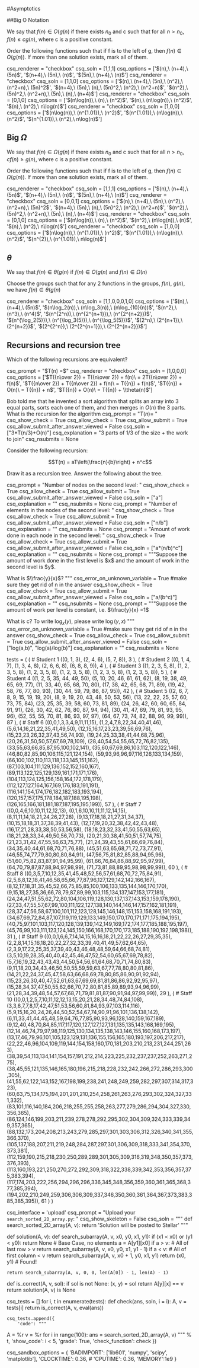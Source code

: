 #Asymptotics

##Big O Notation

We say that $f(n) \in O(g(n)$ if there exists $n_0$ and c such that for all $n>n_0$, $f(n) \le cg(n)$, where c is a positive constant.

Order the following functions such that if f is to the left of g, then $f(n) \in O(g(n))$. If more than one solution exists, mark all of them.

<question multiplechoice>
csq_renderer = "checkbox"
csq_soln = [1,1,1]
csq_options =  ['$(n),\ (n+4),\ (5n)$',
 '$(n+4),\ (5n),\ (n)$',
 '$(5n),\ (n+4),\ (n)$']
</question>

<question multiplechoice>
csq_renderer = "checkbox"
csq_soln = [1,1,0]
csq_options =  ['$(n),\ (n+4),\ (5n),\ (n^2),\ (n^2+n),\ (5n)^2$',
 '$(n+4),\ (5n),\ (n),\ (5n)^2,\ (n^2),\ (n^2+n)$',
 '$(n^2),\ (5n)^2,\ (n^2+n),\ (5n),\ (n),\ (n+4)$']
</question>


<question multiplechoice>
csq_renderer = "checkbox"
csq_soln = [0,1,0]
csq_options =  ['$(n\log(n)),\ (n),\ (n^2)$',
 '$(n),\ (n\log(n)),\ (n^2)$',
 '$(n),\ (n^2),\ n\log(n)$']
</question>

<question multiplechoice>
csq_renderer = "checkbox"
csq_soln = [1,0,0]
csq_options =  ['$(n\log(n)),\ (n^{1.01}),\ (n^2)$',
 '$(n^{1.01}),\ (n\log(n)),\ (n^2)$',
 '$(n^{1.01}),\ (n^2),\ n\log(n)$']
</question>

## Big $\Omega$

We say that $f(n) \in \Omega(g(n)$ if there exists $n_0$ and c such that for all $n>n_0$, $cf(n) \ge g(n)$, where c is a positive constant.

Order the following functions such that if f is to the left of g, then $f(n) \in \Omega(g(n))$. If more than one solution exists, mark all of them.

<question multiplechoice>
csq_renderer = "checkbox"
csq_soln = [1,1,1]
csq_options =  ['$(n),\ (n+4),\ (5n)$',
 '$(n+4),\ (5n),\ (n)$',
 '$(5n),\ (n+4),\ (n)$']
</question>

<question multiplechoice>
csq_renderer = "checkbox"
csq_soln = [0,0,1]
csq_options =  ['$(n),\ (n+4),\ (5n),\ (n^2),\ (n^2+n),\ (5n)^2$',
 '$(n+4),\ (5n),\ (n),\ (5n)^2,\ (n^2),\ (n^2+n)$',
 '$(n^2),\ (5n)^2,\ (n^2+n),\ (5n),\ (n),\ (n+4)$']
</question>


<question multiplechoice>
csq_renderer = "checkbox"
csq_soln = [0,1,0]
csq_options =  ['$(n\log(n)),\ (n),\ (n^2)$',
 '$(n^2),\ (n\log(n)),\ (n)$',
 '$(n),\ (n^2),\ n\log(n)$']
</question>

<question multiplechoice>
csq_renderer = "checkbox"
csq_soln = [1,0,0]
csq_options =  ['$(n\log(n)),\ (n^{1.01}),\ (n^2)$',
 '$(n^{1.01}),\ (n\log(n)),\ (n^2)$',
 '$(n^{2}),\ (n^{1.01}),\ n\log(n)$']
</question>


## $\theta$

We say that $f(n) \in \theta(g(n)$ if $f(n) \in O(g(n)$ and $f(n) \in \Omega(n)$

Choose the groups such that for any 2 functions in the groups, $f(n)$, $g(n)$, we have $f(n) \in \theta(g(n)$

<question multiplechoice>
csq_renderer = "checkbox"
csq_soln = [1,1,0,0,0,1,0]
csq_options =  ['$(n),\ (n+4),\ (5n)$',
 '$(n\log_2(n)),\ (n\log_3(n)),\ (n\log_{10}(n))$',
 '$(n^2),\ (n^3),\ (n^4)$',
'$(n^{2^n}),\ (n^{2^{n+1}}),\ (n^{2^{n+2}})$',
'$(n^{\log_2(5)}),\ (n^{\log_3(5)}),\ (n^{\log_5(5)})$',
'$(2^n),\ (2^{n+1}),\ (2^{n+2})$',
'$(2^{2^n}),\ (2^{2^{n+1}}),\ (2^{2^{n+2}})$']
</question>

## Recursions and recursion tree


Which of the following recursions are equivalent?

<question multiplechoice>
csq_prompt = "$T(n) =$"
csq_renderer = "checkbox"
csq_soln = [1,0,0,0]
csq_options =  ['$T({n\over 2}) + T({n\over 2}) + f(n)\ = 2T({n\over 2}) + f(n)$',
'$T({n\over 2}) + T({n\over 2}) + f(n)\ = T({n}) + f(n)$',
'$T({n}) + O(n)\ = T({n}) + n$',
'$T({n}) + O(n)\ = T({n}) + \\theta(n)$']
</question>






Bob told me that he invented a sort algorithm that splits an array into 3 equal parts, sorts each one of them, and then merges in $O(n)$ the 3 parts.
What is the recursion for the algorithm 
<question expression>
csq_prompt = "$T(n)=$ "
csq_show_check = True
csq_allow_check = True
csq_allow_submit = True
csq_allow_submit_after_answer_viewed = False
csq_soln = ["3*T(n/3)+O(n)"]
csq_explanation = "3 parts of 1/3 of the size + the work to join"
csq_nsubmits = None
</question>


Consider the following recursion: 

$$T(n) = aT\left(\frac{n}{b}\right) + n^c$$ 

Draw it as a recursion tree. Answer the following about the tree.

<question expression>
csq_prompt = "Number of nodes on the second level: "
csq_show_check = True
csq_allow_check = True
csq_allow_submit = True
csq_allow_submit_after_answer_viewed = False
csq_soln = ["a"]
csq_explanation = ""
csq_nsubmits = None
</question>

<question expression>
csq_prompt = "Number of elements in the nodes of the second level: "
csq_show_check = True
csq_allow_check = True
csq_allow_submit = True
csq_allow_submit_after_answer_viewed = False
csq_soln = ["n/b"]
csq_explanation = ""
csq_nsubmits = None
</question>

<question expression>
csq_prompt = "Amount of work done in each node in the second level: "
csq_show_check = True
csq_allow_check = True
csq_allow_submit = True
csq_allow_submit_after_answer_viewed = False
csq_soln = ["a*(n/b)^c"]
csq_explanation = ""
csq_nsubmits = None
</question>

<question expression>
csq_prompt = """Suppose the amount of work done in the first level is $x$ and the amount of work in the second level is $y$.

What is $\\frac{y}{x}$?
"""
csq_error_on_unknown_variable = True #make sure they get rid of n in the answer
csq_show_check = True
csq_allow_check = True
csq_allow_submit = True
csq_allow_submit_after_answer_viewed = False
csq_soln = ["a/(b^c)"]
csq_explanation = ""
csq_nsubmits = None
</question>
<question expression>
csq_prompt = """Suppose the amount of work per level is constant, i.e. $\\frac{y}{x} =1$

What is c?  To write $\log_x(y)$, please write $\log(y,x)$
"""
csq_error_on_unknown_variable = True #make sure they get rid of n in the answer
csq_show_check = True
csq_allow_check = True
csq_allow_submit = True
csq_allow_submit_after_answer_viewed = False
csq_soln = ["log(a,b)", "log(a)/log(b)"]
csq_explanation = ""
csq_nsubmits = None

</question>



<question multiplechoice>


</question>


<question pythoncode>

tests = (
    ( # Student 1
        ((0, 1, 3),
         (2, 4, 6),
         (5, 7, 8)),
        3
    ),
    ( # Student 2
        ((0, 1, 4, 7),
         (1, 3, 4, 8),
         (2, 6, 6, 8),
         (6, 8, 8, 9)),
        4
    ),
    ( # Student 3
        ((1, 2, 3, 5, 8),
         (1, 2, 3, 5, 8),
         (1, 2, 3, 5, 8),
         (1, 2, 3, 5, 8),
         (1, 2, 3, 5, 8),
         (1, 2, 3, 5, 8)),
        5
    ),
    ( # Student 4
        ((1,  2,  5,  35, 44, 49, 50),
         (5,  10, 20, 46, 61, 61, 62),
         (8,  19, 38, 49, 65, 69, 77),
         (11, 33, 40, 65, 68, 70, 80),
         (17, 38, 42, 65, 68, 71, 89),
         (19, 42, 58, 76, 77, 80, 93),
         (30, 44, 59, 79, 86, 87, 95)),
        42
    ),
    ( # Student 5
        ((2,  6,  7,  8,  9,  15, 19, 19, 20),
         (8,  9,  19, 20, 43, 48, 50, 53, 56),
         (13, 22, 22, 25, 57, 60, 73, 75, 84),
         (23, 25, 35, 39, 58, 60, 73, 81, 89),
         (24, 26, 42, 60, 60, 65, 84, 91, 91),
         (26, 30, 42, 62, 76, 80, 87, 94, 94),
         (30, 41, 47, 69, 79, 81, 93, 95, 96),
         (52, 55, 55, 70, 81, 86, 93, 97, 97),
         (64, 67, 73, 74, 82, 88, 96, 99, 99)),
        87
    ),
    ( # Staff 6
        ((0,0,1,3,3,4,9,11,11,15),
        (1,2,4,7,8,22,34,40,41,46),
        (5,6,14,16,21,22,35,41,49,50),
        (12,15,16,17,23,23,39,56,69,76),
        (15,23,23,26,32,37,43,56,74,93),
        (19,24,25,33,38,41,44,68,75,96),
        (20,26,31,50,50,57,67,69,78,109),
        (28,40,54,54,55,65,72,76,82,135),
        (33,55,63,66,85,87,95,100,102,141),
        (35,60,67,69,86,103,112,120,122,146),
        (46,80,82,85,90,106,115,121,124,154),
        (59,93,96,96,97,116,126,133,134,159),
        (66,100,102,110,113,118,133,145,151,162),
        (87,103,104,111,129,136,152,152,160,167),
        (89,113,122,125,129,139,161,171,171,176),
        (104,113,124,125,156,158,164,172,178,179),
        (112,127,127,164,167,169,176,183,191,191),
        (116,141,154,174,176,182,182,183,193,194),
        (120,157,157,175,178,184,187,188,195,198),
        (126,165,166,181,181,187,187,195,195,199)),
        57
    ),
    ( # Staff 7
        ((0,0,4,6,10,10,11,12,12,13),
        (0,1,6,10,10,11,11,12,14,15),
        (8,11,11,14,18,21,24,26,27,28),
        (9,13,17,18,18,21,27,31,34,37),
        (10,15,18,18,31,37,38,39,41,43),
        (12,17,19,20,32,38,42,42,43,48),
        (16,17,21,28,33,38,50,53,56,58),
        (18,18,23,32,33,41,50,55,63,65),
        (18,21,28,33,34,49,50,56,70,73),
        (20,21,30,38,41,50,51,57,74,75),
        (21,23,31,42,47,55,56,63,75,77),
        (21,24,39,43,55,61,66,69,76,84),
        (34,35,40,44,61,68,70,71,76,88),
        (45,51,63,65,68,71,72,73,77,91),
        (46,55,74,77,79,80,80,80,84,91),
        (47,56,75,81,82,85,88,94,95,96),
        (51,60,75,82,83,87,91,94,95,99),
        (61,66,76,84,86,88,92,95,97,99),
        (64,70,79,87,87,88,94,97,98,99),
        (71,73,81,88,89,95,98,98,99,99)),
      60
    ),
    ( # Staff 8
        ((0,3,5,7,10,12,35,41,45,48,52,56,57,61,68,70,72,75,84,91),
        (2,5,6,8,12,18,41,46,58,65,66,77,87,96,127,129,142,142,166,167),
        (8,12,17,18,31,35,45,52,66,75,85,85,100,106,133,135,144,146,170,170),
        (9,15,18,27,35,36,66,78,79,87,89,99,103,115,134,137,147,153,177,181),
        (24,24,47,51,55,62,72,80,104,106,119,128,130,137,137,143,153,159,178,190),
        (27,33,47,55,57,67,99,100,111,122,127,138,140,144,146,147,157,162,181,191),
        (28,37,47,56,58,67,100,101,112,123,128,145,146,148,151,153,158,168,191,193),
        (34,67,69,72,84,87,107,119,119,129,133,149,150,170,170,171,171,175,194,195),
        (40,75,97,101,103,117,120,128,139,139,142,149,169,172,174,177,185,188,195,197),
        (45,76,99,103,111,123,124,145,150,166,168,170,170,173,185,188,190,192,198,198)),
        31
    ),
    ( # Staff 9
        ((0,0,1,6,6,7,14,14,15,16,16,18,21,22,22,26,27,29,35,35),
        (2,2,8,14,15,16,18,20,22,27,32,33,39,40,41,49,57,62,64,65),
        (2,3,9,17,22,25,35,37,39,40,43,46,48,48,59,64,66,68,74,81),
        (3,5,10,19,28,35,40,40,42,45,46,47,52,54,60,65,67,69,78,82),
        (5,7,16,19,32,43,43,43,44,50,54,56,61,64,68,70,71,74,80,83),
        (9,11,18,20,34,43,46,50,50,55,59,59,63,67,77,78,80,80,81,86),
        (14,21,22,24,37,45,47,58,63,66,68,69,78,80,85,86,90,91,92,94),
        (15,23,26,30,40,47,52,61,63,67,69,69,81,81,86,86,92,92,95,97),
        (15,28,34,37,47,50,55,62,66,70,72,80,81,85,89,89,93,94,96,99),
        (21,28,34,39,48,54,57,67,68,71,79,81,81,87,90,91,94,97,99,99)),
        29
    ),
    ( # Staff 10
        ((0,0,1,2,5,7,10,11,12,12,13,15,20,21,28,34,48,74,84,108),
        (3,3,6,7,7,8,17,42,47,51,53,56,60,81,84,93,97,103,114,116),
        (5,9,15,16,20,24,26,44,50,52,54,67,74,90,91,96,101,136,138,142),
        (6,11,33,41,44,45,48,59,64,76,77,85,90,93,96,128,140,159,167,189),
        (9,12,40,48,70,84,85,117,117,120,127,127,127,131,135,135,143,168,169,195),
        (12,14,46,74,79,97,98,119,125,130,134,135,138,143,146,155,160,168,173,197),
        (13,17,46,79,96,101,105,123,129,131,136,155,156,165,180,193,197,206,217,217),
        (22,22,46,96,104,109,119,144,154,158,160,170,181,203,210,213,231,244,251,263),
        (38,39,54,113,134,141,154,157,191,212,214,223,225,232,237,237,252,263,271,275),
        (38,45,55,121,135,146,165,180,196,215,218,228,232,242,266,272,286,293,300,305),
        (41,55,62,122,143,152,167,198,199,238,241,248,249,259,282,297,307,314,317,323),
        (60,63,75,134,175,194,201,201,210,254,258,261,263,276,293,302,324,327,331,332),
        (83,101,116,140,184,206,218,255,255,258,263,277,279,286,294,304,327,330,356,365),
        (86,124,146,199,203,211,239,278,278,292,295,302,304,309,324,333,339,349,357,365),
        (88,132,173,204,208,213,243,279,285,297,301,303,306,312,326,340,341,355,366,370),
        (105,137,188,207,211,219,248,284,287,297,301,306,309,318,333,341,354,370,373,381),
        (112,159,190,215,218,230,250,289,289,301,305,309,316,319,348,350,357,373,376,393),
        (113,160,193,221,250,270,272,292,309,318,322,338,339,342,353,356,357,375,383,394),
        (117,174,203,222,256,294,296,296,336,345,348,356,359,360,361,365,368,377,385,394),
        (194,202,210,249,259,306,306,309,337,346,350,360,361,364,367,373,383,385,385,395)),
        61
    )
)

csq_interface = 'upload'
csq_prompt = "Upload your `search_sorted_2D_array.py`: "
csq_show_skeleton = False
csq_soln = """
def search_sorted_2D_array(A, v): 
    return 'Solution will be posted to Stellar'
"""

def solution(A, v):
    def search_subarray(A, v, x0, y0, x1, y1):
        if (x1 < x0) or (y1 < y0):
            return None             # Base Case, no elements
        a = A[y1][x0]
        if a > v:                   # All of last row > v
            return search_subarray(A, v, x0, y0, x1, y1 - 1)
        if a < v:                   # All of first column < v
            return search_subarray(A, v, x0 + 1, y0, x1, y1)
        return (x0, y1)             # Found!

    return search_subarray(A, v, 0, 0, len(A[0]) - 1, len(A) - 1)

def is_correct(A, v, sol):
    if sol is not None:
        (x, y) = sol
        return A[y][x] == v
    return solution(A, v) is None

csq_tests = []
for i, t in enumerate(tests):
    def check(ans, soln, i = i):
        A, v = tests[i]
        return is_correct(A, v, eval(ans))
        
    csq_tests.append({
        'code': """
A = %r
v = %r
for i in range(100):
    ans = search_sorted_2D_array(A, v)
""" % t,
        'show_code': i < 5,
        'grade': True,
        'check_function': check
    })

csq_sandbox_options = {
    'BADIMPORT': ['lib601', 'numpy', 'scipy', 'matplotlib'], 
    'CLOCKTIME': 0.36, 
    # 'CPUTIME': 0.36, 
    'MEMORY':1e9
}
</question>
